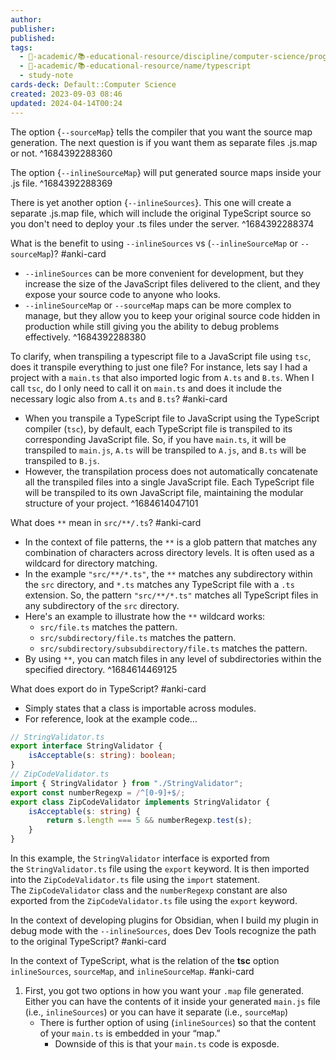 ```yaml
---
author: 
publisher: 
published: 
tags:
  - 🔴-academic/📚-educational-resource/discipline/computer-science/programming-language/typescript
  - 🔴-academic/📚-educational-resource/name/typescript
  - study-note
cards-deck: Default::Computer Science
created: 2023-09-03 08:46
updated: 2024-04-14T00:24
---
```


The option {`--sourceMap`} tells the compiler that you want the source map generation. The next question is if you want them as separate files .js.map or not.
^1684392288360

The option {`--inlineSourceMap`} will put generated source maps inside your .js file.
^1684392288369

There is yet another option {`--inlineSources`}. This one will create a separate .js.map file, which will include the original TypeScript source so you don't need to deploy your .ts files under the server.
^1684392288374

What is the benefit to using `--inlineSources` vs (`--inlineSourceMap` or `--sourceMap`)? #anki-card 
- `--inlineSources` can be more convenient for development, but they increase the size of the JavaScript files delivered to the client, and they expose your source code to anyone who looks. 
- `--inlineSourceMap` or `--sourceMap` maps can be more complex to manage, but they allow you to keep your original source code hidden in production while still giving you the ability to debug problems effectively.
^1684392288380

To clarify, when transpiling a typescript file to a JavaScript file using `tsc`, does it transpile everything to just one file? For instance, lets say I had a project with a `main.ts` that also imported logic from `A.ts` and `B.ts`. When I call `tsc`, do I only need to call it on `main.ts` and does it include the necessary logic also from `A.ts` and `B.ts`? #anki-card 
- When you transpile a TypeScript file to JavaScript using the TypeScript compiler (`tsc`), by default, each TypeScript file is transpiled to its corresponding JavaScript file. So, if you have `main.ts`, it will be transpiled to `main.js`, `A.ts` will be transpiled to `A.js`, and `B.ts` will be transpiled to `B.js`.
- However, the transpilation process does not automatically concatenate all the transpiled files into a single JavaScript file. Each TypeScript file will be transpiled to its own JavaScript file, maintaining the modular structure of your project.
^1684614047101

What does `**` mean in `src/**/.ts`? #anki-card 
- In the context of file patterns, the `**` is a glob pattern that matches any combination of characters across directory levels. It is often used as a wildcard for directory matching.
- In the example `"src/**/*.ts"`, the `**` matches any subdirectory within the `src` directory, and `*.ts` matches any TypeScript file with a `.ts` extension. So, the pattern `"src/**/*.ts"` matches all TypeScript files in any subdirectory of the `src` directory.
- Here's an example to illustrate how the `**` wildcard works:
	- `src/file.ts` matches the pattern.
	- `src/subdirectory/file.ts` matches the pattern.
	- `src/subdirectory/subsubdirectory/file.ts` matches the pattern.
- By using `**`, you can match files in any level of subdirectories within the specified directory.
^1684614469125

What does export do in TypeScript? #anki-card 
- Simply states that a class is importable across modules.
- For reference, look at the example code…
```typescript
// StringValidator.ts
export interface StringValidator {
    isAcceptable(s: string): boolean;
}
// ZipCodeValidator.ts
import { StringValidator } from "./StringValidator";
export const numberRegexp = /^[0-9]+$/;
export class ZipCodeValidator implements StringValidator {
    isAcceptable(s: string) {
        return s.length === 5 && numberRegexp.test(s);
    }
}
```
In this example, the `StringValidator` interface is exported from the `StringValidator.ts` file using the `export` keyword. It is then imported into the `ZipCodeValidator.ts` file using the `import` statement. The `ZipCodeValidator` class and the `numberRegexp` constant are also exported from the `ZipCodeValidator.ts` file using the `export` keyword.

In the context of developing plugins for Obsidian, when I build my plugin in debug mode with the `--inlineSources`, does Dev Tools recognize the path to the original TypeScript? #anki-card 

In the context of TypeScript, what is the relation of the **tsc** option `inlineSources`, `sourceMap`, and `inlineSourceMap`. #anki-card
1. First, you got two options in how you want your `.map` file generated. Either you can have the contents of it inside your generated `main.js` file (i.e., `inlineSources`) or you can have it separate (i.e., `sourceMap`)
	- There is further option of using (`inlineSources`) so that the content of your `main.ts` is embedded in your “map.”
		- Downside of this is that your `main.ts` code is exposde.



